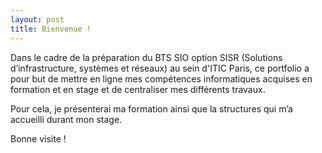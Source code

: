 ```yaml
---
layout: post
title: Bienvenue !
---
```


Dans le cadre de la préparation du BTS SIO option SISR (Solutions d’infrastructure, systèmes et réseaux) au sein d'ITIC Paris, ce portfolio a pour but de mettre en ligne mes compétences informatiques acquises en formation et en stage et de centraliser mes différents travaux.

Pour cela, je présenterai ma formation ainsi que la structures qui m’a accueilli durant mon stage.

Bonne visite !

